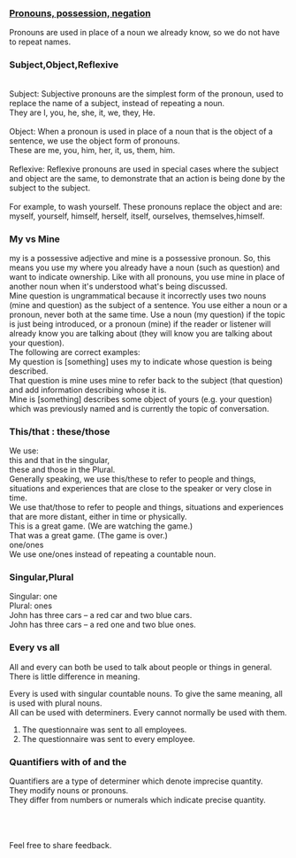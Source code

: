 ### [Pronouns, possession, negation](https://Prayuja-Teli.github.io/Blog/negation)<br/>

Pronouns are used in place of a noun we already know, so we do not have to repeat names.<br/>

### Subject,Object,Reflexive
<br/>Subject: Subjective pronouns are the simplest form of the pronoun, used to replace the name of a subject, instead of repeating a noun.<br/>
They are I, you, he, she, it, we, they, He.<br/>
<br/>Object: When a pronoun is used in place of a noun that is the object of a sentence, we use the object form of pronouns. <br/>These are me, you, him, her, it, us, them, him.<br/>
<br/>Reflexive: Reflexive pronouns are used in special cases where the subject and object are the same, to demonstrate that an action is being done by the subject to the subject.<br/>
<br/>For example, to wash yourself. These pronouns replace the object and are: myself, yourself, himself, herself, itself, ourselves, themselves,himself.<br/>

### My vs Mine <br/>
my is a possessive adjective and mine is a possessive pronoun. So, this means you use my where you already have a noun (such as question) and want to indicate ownership. Like with all pronouns, you use mine in place of another noun when it's understood what's being discussed.<br/>
Mine question is ungrammatical because it incorrectly uses two nouns (mine and question) as the subject of a sentence. You use either a noun or a pronoun, never both at the same time. Use a noun (my question) if the topic is just being introduced, or a pronoun (mine) if the reader or listener will already know you are talking about (they will know you are talking about your question).<br/>
The following are correct examples:<br/>
My question is [something] uses my to indicate whose question is being described.<br/>
That question is mine uses mine to refer back to the subject (that question) and add information describing whose it is.<br/>
Mine is [something] describes some object of yours (e.g. your question) which was previously named and is currently the topic of conversation.<br/>
### This/that : these/those <br/>
We use:<br/>
this and that in the singular,<br/>
these and those in the Plural.<br/>
Generally speaking, we use this/these to refer to people and things, situations and experiences that are close to the speaker or very close in time. <br/>
We use that/those to refer to people and things, situations and experiences that are more distant, either in time or physically.<br/>
This is a great game. (We are watching the game.)<br/>
That was a great game. (The game is over.)<br/>
one/ones<br/>
We use one/ones instead of repeating a countable noun.<br/>

### Singular,Plural<br/>
Singular: one<br/>
Plural: ones<br/>
John has three cars – a red car and two blue cars.<br/>
John has three cars – a red one and two blue ones.<br/>

### Every vs all<br/>
All and every can both be used to talk about people or things in general. There is little difference in meaning.<br/>
 
Every is used with singular countable nouns. To give the same meaning, all is used with plural nouns.<br/>
All can be used with determiners. Every cannot normally be used with them.<br/>
1. The questionnaire was sent to all employees.<br/>
2. The questionnaire was sent to every employee.<br/>

### Quantifiers with of and the<br/>
Quantifiers are a type of determiner which denote imprecise quantity.<br/>
They modify nouns or pronouns.<br/>
They differ from numbers or numerals which indicate precise quantity.  <br/><br/><br/><br/>

Feel free to share feedback.
